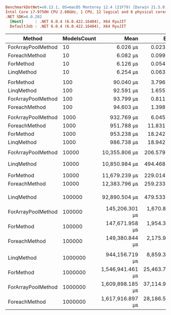 ``` ini

BenchmarkDotNet=v0.13.1, OS=macOS Monterey 12.4 (21F79) [Darwin 21.5.0]
Intel Core i7-9750H CPU 2.60GHz, 1 CPU, 12 logical and 6 physical cores
.NET SDK=6.0.202
  [Host]     : .NET 6.0.4 (6.0.422.16404), X64 RyuJIT
  DefaultJob : .NET 6.0.4 (6.0.422.16404), X64 RyuJIT
```
|             Method | ModelsCount |             Mean |          Error |          StdDev |         StdErr |           Median |              Min |              Max |               Q1 |               Q3 |         Op/s | Ratio | RatioSD | Rank |      Gen 0 |      Gen 1 |    Gen 2 |  Allocated |
|------------------- |------------ |-----------------:|---------------:|----------------:|---------------:|-----------------:|-----------------:|-----------------:|-----------------:|-----------------:|-------------:|------:|--------:|-----:|-----------:|-----------:|---------:|-----------:|
| ForArrayPoolMethod |          10 |         6.026 μs |      0.0235 μs |       0.0196 μs |      0.0054 μs |         6.023 μs |         5.994 μs |         6.057 μs |         6.014 μs |         6.042 μs | 165,942.8221 |  0.98 |    0.01 |    1 |     0.5951 |          - |        - |       4 KB |
|      ForeachMethod |          10 |         6.082 μs |      0.0996 μs |       0.1521 μs |      0.0273 μs |         6.045 μs |         5.985 μs |         6.715 μs |         6.014 μs |         6.069 μs | 164,427.6899 |  1.00 |    0.04 |    1 |     0.6180 |     0.0076 |        - |       4 KB |
|          ForMethod |          10 |         6.126 μs |      0.0540 μs |       0.0451 μs |      0.0125 μs |         6.118 μs |         6.082 μs |         6.244 μs |         6.094 μs |         6.130 μs | 163,239.5342 |  1.00 |    0.00 |    1 |     0.6104 |     0.0076 |        - |       4 KB |
|         LinqMethod |          10 |         6.254 μs |      0.0632 μs |       0.0776 μs |      0.0165 μs |         6.224 μs |         6.186 μs |         6.515 μs |         6.203 μs |         6.265 μs | 159,900.0134 |  1.03 |    0.02 |    2 |     0.6104 |          - |        - |       4 KB |
|                    |             |                  |                |                 |                |                  |                  |                  |                  |                  |              |       |         |      |            |            |          |            |
|          ForMethod |         100 |        90.040 μs |      3.7963 μs |      10.2636 μs |      1.1132 μs |        92.442 μs |        60.242 μs |       100.217 μs |        92.039 μs |        94.156 μs |  11,106.1410 |  1.00 |    0.00 |    1 |     6.1035 |     0.7324 |        - |      37 KB |
|         LinqMethod |         100 |        92.591 μs |      1.6555 μs |       2.7200 μs |      0.4598 μs |        91.630 μs |        89.679 μs |       100.313 μs |        90.734 μs |        93.417 μs |  10,800.1823 |  1.14 |    0.25 |    1 |     5.9814 |          - |        - |      37 KB |
| ForArrayPoolMethod |         100 |        93.799 μs |      0.8115 μs |       0.6335 μs |      0.1829 μs |        93.869 μs |        92.773 μs |        94.660 μs |        93.396 μs |        94.189 μs |  10,661.0935 |  1.41 |    0.23 |    1 |     5.9814 |     0.3662 |        - |      37 KB |
|      ForeachMethod |         100 |        94.603 μs |      1.3987 μs |       1.1680 μs |      0.3239 μs |        94.452 μs |        92.845 μs |        96.542 μs |        93.939 μs |        95.509 μs |  10,570.4556 |  1.39 |    0.25 |    1 |     6.1035 |     0.7324 |        - |      37 KB |
|                    |             |                  |                |                 |                |                  |                  |                  |                  |                  |              |       |         |      |            |            |          |            |
| ForArrayPoolMethod |        1000 |       932.769 μs |      6.0454 μs |       4.7198 μs |      1.3625 μs |       932.159 μs |       926.323 μs |       944.972 μs |       930.002 μs |       933.419 μs |   1,072.0771 |  0.98 |    0.02 |    1 |    59.5703 |    19.5313 |        - |     367 KB |
|      ForeachMethod |        1000 |       951.788 μs |     11.8318 μs |       9.8801 μs |      2.7402 μs |       951.591 μs |       933.353 μs |       969.827 μs |       946.280 μs |       954.794 μs |   1,050.6539 |  1.00 |    0.02 |    2 |    60.5469 |    21.4844 |        - |     375 KB |
|          ForMethod |        1000 |       953.238 μs |     18.2428 μs |      17.9169 μs |      4.4792 μs |       951.737 μs |       923.338 μs |       984.103 μs |       943.553 μs |       962.673 μs |   1,049.0562 |  1.00 |    0.00 |    2 |    60.5469 |    21.4844 |        - |     375 KB |
|         LinqMethod |        1000 |       986.738 μs |     18.9420 μs |      29.4905 μs |      5.2132 μs |       978.571 μs |       953.734 μs |     1,069.273 μs |       963.995 μs |       999.536 μs |   1,013.4407 |  1.04 |    0.05 |    3 |    58.5938 |          - |        - |     367 KB |
|                    |             |                  |                |                 |                |                  |                  |                  |                  |                  |              |       |         |      |            |            |          |            |
| ForArrayPoolMethod |       10000 |    10,355.806 μs |    206.5799 μs |     275.7782 μs |     55.1556 μs |    10,315.511 μs |     9,996.871 μs |    11,146.053 μs |    10,147.565 μs |    10,485.885 μs |      96.5642 |  0.90 |    0.02 |    1 |   593.7500 |   296.8750 |        - |   3,667 KB |
|         LinqMethod |       10000 |    10,850.984 μs |    494.4680 μs |   1,457.9501 μs |    145.7950 μs |    10,924.009 μs |     9,108.319 μs |    14,813.720 μs |     9,232.348 μs |    12,266.114 μs |      92.1575 |  0.87 |    0.11 |    1 |   593.7500 |          - |        - |   3,668 KB |
|          ForMethod |       10000 |    11,679.239 μs |    229.0148 μs |     203.0157 μs |     54.2582 μs |    11,688.861 μs |    11,272.184 μs |    12,127.026 μs |    11,577.918 μs |    11,785.046 μs |      85.6220 |  1.00 |    0.00 |    1 |   640.6250 |   296.8750 |  46.8750 |   3,746 KB |
|      ForeachMethod |       10000 |    12,383.796 μs |    259.2337 μs |     726.9190 μs |     76.2018 μs |    12,132.867 μs |    11,513.520 μs |    14,874.667 μs |    11,802.240 μs |    12,942.139 μs |      80.7507 |  1.07 |    0.05 |    2 |   640.6250 |   296.8750 |  46.8750 |   3,746 KB |
|                    |             |                  |                |                 |                |                  |                  |                  |                  |                  |              |       |         |      |            |            |          |            |
|         LinqMethod |      100000 |    92,890.504 μs |    479.5337 μs |     425.0941 μs |    113.6112 μs |    92,777.683 μs |    92,225.616 μs |    93,503.747 μs |    92,653.130 μs |    93,301.380 μs |      10.7654 |  0.62 |    0.02 |    1 |  5833.3333 |          - |        - |  36,680 KB |
| ForArrayPoolMethod |      100000 |   145,206.301 μs |  1,670.8949 μs |   1,481.2048 μs |    395.8686 μs |   145,175.431 μs |   142,818.887 μs |   147,793.589 μs |   144,018.310 μs |   145,938.695 μs |       6.8868 |  0.98 |    0.03 |    2 |  6250.0000 |  2500.0000 | 500.0000 |  36,937 KB |
|          ForMethod |      100000 |   147,671.958 μs |  1,954.3134 μs |   3,099.7481 μs |    539.5969 μs |   146,990.251 μs |   145,032.016 μs |   158,030.842 μs |   145,849.716 μs |   147,881.535 μs |       6.7718 |  1.00 |    0.00 |    2 |  6250.0000 |  2500.0000 | 500.0000 |  37,462 KB |
|      ForeachMethod |      100000 |   149,380.844 μs |  2,175.9767 μs |   1,698.8595 μs |    490.4185 μs |   149,763.431 μs |   145,780.099 μs |   152,062.495 μs |   148,697.665 μs |   150,091.247 μs |       6.6943 |  1.00 |    0.04 |    2 |  6250.0000 |  2500.0000 | 500.0000 |  37,462 KB |
|                    |             |                  |                |                 |                |                  |                  |                  |                  |                  |              |       |         |      |            |            |          |            |
|         LinqMethod |     1000000 |   944,156.719 μs |  8,859.3899 μs |   8,287.0788 μs |  2,139.7145 μs |   947,517.207 μs |   929,943.527 μs |   959,167.012 μs |   939,688.066 μs |   949,171.520 μs |       1.0591 |  0.61 |    0.02 |    1 | 59000.0000 |          - |        - | 366,764 KB |
|          ForMethod |     1000000 | 1,546,941.461 μs | 25,463.7149 μs |  36,519.2991 μs |  6,901.4988 μs | 1,538,830.934 μs | 1,474,141.121 μs | 1,647,731.186 μs | 1,529,025.150 μs | 1,548,252.181 μs |       0.6464 |  1.00 |    0.00 |    2 | 59000.0000 | 20000.0000 |        - | 374,592 KB |
| ForArrayPoolMethod |     1000000 | 1,609,898.185 μs | 37,114.9166 μs | 104,074.2052 μs | 10,909.9411 μs | 1,579,302.445 μs | 1,456,583.552 μs | 1,904,656.125 μs | 1,543,710.674 μs | 1,638,271.252 μs |       0.6212 |  1.08 |    0.08 |    3 | 59000.0000 | 20000.0000 |        - | 374,973 KB |
|      ForeachMethod |     1000000 | 1,617,916.897 μs | 28,186.5020 μs |  43,043.7656 μs |  7,730.8885 μs | 1,614,503.937 μs | 1,559,426.208 μs | 1,736,151.961 μs | 1,581,934.319 μs | 1,648,135.641 μs |       0.6181 |  1.05 |    0.04 |    3 | 59000.0000 | 20000.0000 |        - | 374,593 KB |
